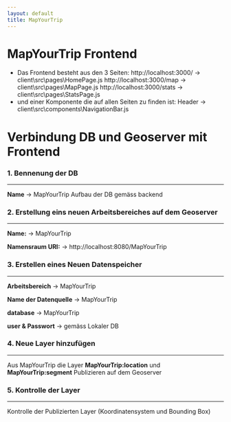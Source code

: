 ```yaml
---
layout: default
title: MapYourTrip
---
```


# MapYourTrip Frontend

- Das Frontend besteht aus den 3 Seiten:
  http://localhost:3000/ -> client\src\pages\HomePage.js
  http://localhost:3000/map -> client\src\pages\MapPage.js
  http://localhost:3000/stats -> client\src\pages\StatsPage.js
- und einer Komponente die auf allen Seiten zu finden ist:
  Header -> client\src\components\NavigationBar.js

# Verbindung DB und Geoserver mit Frontend

### 1. Bennenung der DB

---

**Name** -> MapYourTrip
Aufbau der DB gemäss backend

### 2. Erstellung eins neuen Arbeitsbereiches auf dem Geoserver

---

**Name:** -> MapYourTrip

**Namensraum URI:** -> http://localhost:8080/MapYourTrip

### 3. Erstellen eines Neuen Datenspeicher

---

**Arbeitsbereich** -> MapYourTrip

**Name der Datenquelle** -> MapYourTrip

**database** -> MapYourTrip

**user & Passwort** -> gemäss Lokaler DB

### 4. Neue Layer hinzufügen

---

Aus MapYourTrip die Layer **MapYourTrip:location** und **MapYourTrip:segment** Publizieren auf dem Geoserver

### 5. Kontrolle der Layer

---

Kontrolle der Publizierten Layer (Koordinatensystem und Bounding Box)
